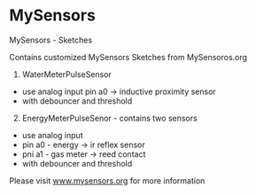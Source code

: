 # MySensors
MySensors - Sketches

Contains customized MySensors Sketches from MySensoros.org

1. WaterMeterPulseSensor
* use analog input pin a0 -> inductive proximity sensor
* with debouncer and threshold

2. EnergyMeterPulseSenor  - contains two sensors
* use analog input
* pin a0 - energy     -> ir reflex sensor
* pni a1 - gas meter  -> reed contact
* with debouncer and threshold


Please visit www.mysensors.org for more information